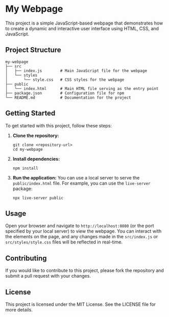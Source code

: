 # My Webpage

This project is a simple JavaScript-based webpage that demonstrates how to create a dynamic and interactive user interface using HTML, CSS, and JavaScript.

## Project Structure

```
my-webpage
├── src
│   ├── index.js        # Main JavaScript file for the webpage
│   └── styles
│       └── style.css   # CSS styles for the webpage
├── public
│   └── index.html      # Main HTML file serving as the entry point
├── package.json        # Configuration file for npm
└── README.md           # Documentation for the project
```

## Getting Started

To get started with this project, follow these steps:

1. **Clone the repository:**
   ```
   git clone <repository-url>
   cd my-webpage
   ```

2. **Install dependencies:**
   ```
   npm install
   ```

3. **Run the application:**
   You can use a local server to serve the `public/index.html` file. For example, you can use the `live-server` package:
   ```
   npx live-server public
   ```

## Usage

Open your browser and navigate to `http://localhost:8080` (or the port specified by your local server) to view the webpage. You can interact with the elements on the page, and any changes made in the `src/index.js` or `src/styles/style.css` files will be reflected in real-time.

## Contributing

If you would like to contribute to this project, please fork the repository and submit a pull request with your changes.

## License

This project is licensed under the MIT License. See the LICENSE file for more details.